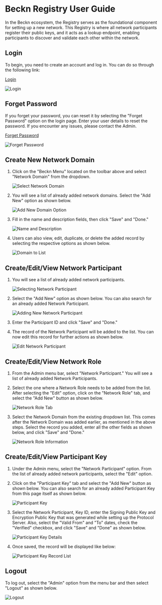 # Beckn Registry User Guide

In the Beckn ecosystem, the Registry serves as the foundational component for setting up a new network. This Registry is where all network participants register their public keys, and it acts as a lookup endpoint, enabling participants to discover and validate each other within the network.

## Login

To begin, you need to create an account and log in. You can do so through the following link:

[Login](https://registry.becknprotocol.io/login)

![Login](/assets/images/1-%20Login.png)

## Forget Password

If you forget your password, you can reset it by selecting the "Forget Password" option on the login page. Enter your user details to reset the password. If you encounter any issues, please contact the Admin.

[Forget Password](https://registry.becknprotocol.io/login)

![Forget Password](/assets/images/forget-pwd.png)

## Create New Network Domain

1. Click on the "Beckn Menu" located on the toolbar above and select "Network Domain" from the dropdown.

   ![Select Network Domain](/assets/images/2-network-domain.png)

2. You will see a list of already added network domains. Select the "Add New" option as shown below.

   ![Add New Domain Option](/assets/images/3-add%20new%20domain%20option.png)

3. Fill in the name and description fields, then click "Save" and "Done."

   ![Name and Description](/assets/images/4-name%20and%20descp.png)

4. Users can also view, edit, duplicate, or delete the added record by selecting the respective options as shown below.

   ![Domain to List](/assets/images/5-domain%20to%20list.png)

## Create/Edit/View Network Participant

1. You will see a list of already added network participants.

   ![Selecting Network Participant](/assets/images/6-selecting%20np.png)

2. Select the "Add New" option as shown below. You can also search for an already added Network Participant.

   ![Adding New Network Participant](/assets/images/7-adding%20new%20np%20and%20search.png)

3. Enter the Participant ID and click "Save" and "Done."

4. The record of the Network Participant will be added to the list. You can now edit this record for further actions as shown below.

   ![Edit Network Participant](/assets/images/8-edit%20np.png)

## Create/Edit/View Network Role

1. From the Admin menu bar, select "Network Participant." You will see a list of already added Network Participants.

2. Select the one where a Network Role needs to be added from the list. After selecting the "Edit" option, click on the "Network Role" tab, and select the "Add New" button as shown below.

   ![Network Role Tab](/assets/images/9-network%20role%20tab.png)

3. Select the Network Domain from the existing dropdown list. This comes after the Network Domain was added earlier, as mentioned in the above steps. Select the record you added, enter all the other fields as shown below, and click "Save" and "Done."

   ![Network Role Information](/assets/images/10-networkRole-infor.png)

## Create/Edit/View Participant Key

1. Under the Admin menu, select the "Network Participant" option. From the list of already added network participants, select the "Edit" option.

2. Click on the "Participant Key" tab and select the "Add New" button as shown below. You can also search for an already added Participant Key from this page itself as shown below.

   ![Participant Key](/assets/images/11-participant%20key.png)

3. Select the Network Participant, Key ID, enter the Signing Public Key and Encryption Public Key that was generated while setting up the Protocol Server. Also, select the "Valid From" and "To" dates, check the "Verified" checkbox, and click "Save" and "Done" as shown below.

   ![Participant Key Details](/assets/images/12-participant%20key%20details.png)

4. Once saved, the record will be displayed like below:

   ![Participant Key Record List](/assets/images/13-participant%20key%20record%20list.png)

## Logout

To log out, select the "Admin" option from the menu bar and then select "Logout" as shown below.

![Logout](/assets/images/14-logout.png)
